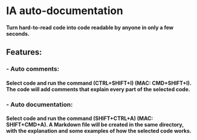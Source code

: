 # IA auto-documentation

#### Turn hard-to-read code into code readable by anyone in only a few seconds.

## Features:

### - Auto comments:
#### Select code and run the command (CTRL+SHIFT+I) (MAC: CMD+SHIFT+I). The code will add comments that explain every part of the selected code.

### - Auto documentation:
#### Select code and run the command (SHIFT+CTRL+A) (MAC: SHIFT+CMD+A). A Markdown file will be created in the same directory, with the explanation and some examples of how the selected code works.
